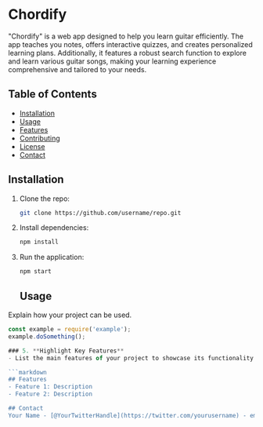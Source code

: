 # Chordify
"Chordify" is a web app designed to help you learn guitar efficiently. The app teaches you notes, offers interactive quizzes, and creates personalized learning plans. Additionally, it features a robust search function to explore and learn various guitar songs, making your learning experience comprehensive and tailored to your needs.

## Table of Contents
- [Installation](#installation)
- [Usage](#usage)
- [Features](#features)
- [Contributing](#contributing)
- [License](#license)
- [Contact](#contact)
## Installation
1. Clone the repo:
   ```bash
   git clone https://github.com/username/repo.git
   ```
2. Install dependencies:
   ```bash
   npm install
   ```
3. Run the application:
   ```bash
   npm start
   ```

   ## Usage
Explain how your project can be used.

```javascript
const example = require('example');
example.doSomething();

### 5. **Highlight Key Features**
- List the main features of your project to showcase its functionality.

```markdown
## Features
- Feature 1: Description
- Feature 2: Description

## Contact
Your Name - [@YourTwitterHandle](https://twitter.com/yourusername) - email@example.com
